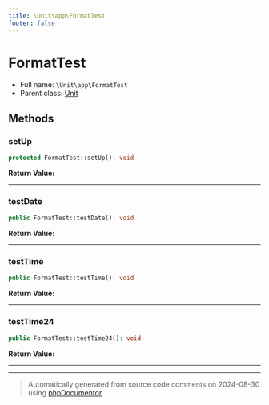 ```yaml
---
title: \Unit\app\FormatTest
footer: false
---
```


# FormatTest





* Full name: `\Unit\app\FormatTest`
* Parent class: [Unit](../../../classes.md)



## Methods

### setUp



```php
protected FormatTest::setUp(): void
```









**Return Value:**





---
### testDate



```php
public FormatTest::testDate(): void
```









**Return Value:**





---
### testTime



```php
public FormatTest::testTime(): void
```









**Return Value:**





---
### testTime24



```php
public FormatTest::testTime24(): void
```









**Return Value:**





---


---
> Automatically generated from source code comments on 2024-08-30 using [phpDocumentor](http://www.phpdoc.org/)
